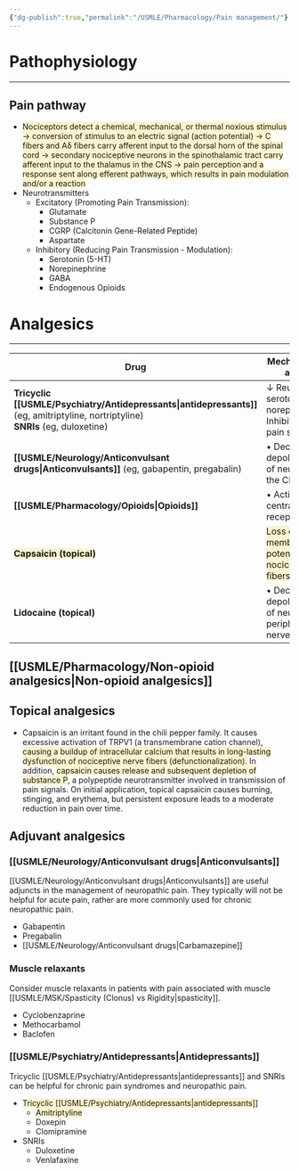 ```yaml
---
{"dg-publish":true,"permalink":"/USMLE/Pharmacology/Pain management/"}
---
```


# Pathophysiology
---
## Pain pathway
- <span style="background:rgba(240, 200, 0, 0.2)">Nociceptors detect a chemical, mechanical, or thermal noxious stimulus → conversion of stimulus to an electric signal (action potential)  → C fibers and Aδ fibers carry afferent input to the dorsal horn of the spinal cord → secondary nociceptive neurons in the spinothalamic tract carry afferent input to the thalamus in the CNS → pain perception and a response sent along efferent pathways, which results in pain modulation and/or a reaction</span>
- Neurotransmitters
	- Excitatory (Promoting Pain Transmission):
		- Glutamate
		- Substance P
		- CGRP (Calcitonin Gene-Related Peptide)
		- Aspartate
	- Inhibitory (Reducing Pain Transmission - Modulation):
		- Serotonin (5-HT)
		- Norepinephrine
		- GABA
		- Endogenous Opioids
# Analgesics
---

| Drug                                                                                               | Mechanism of action                                                                                     |
| -------------------------------------------------------------------------------------------------- | ------------------------------------------------------------------------------------------------------- |
| **Tricyclic [[USMLE/Psychiatry/Antidepressants\|antidepressants]]** (eg, amitriptyline, nortriptyline)<br>**SNRIs** (eg, duloxetine) | ↓ Reuptake of serotonin & norepinephrine<br>Inhibition of pain signals                                  |
| **[[USMLE/Neurology/Anticonvulsant drugs\|Anticonvulsants]]** (eg, gabapentin, pregabalin)                         | • Decreased depolarization of neurons in the CNS                                                        |
| **[[USMLE/Pharmacology/Opioids\|Opioids]]**                                                                                    | • Activation of central opioid receptors                                                                |
| <span style="background:rgba(240, 200, 0, 0.2)">**Capsaicin (topical)**</span>                     | <span style="background:rgba(240, 200, 0, 0.2)">Loss of membrane potential in nociceptive fibers</span> |
| **Lidocaine (topical)**                                                                            | • Decreased depolarization of neurons in peripheral nerves                                              |

## [[USMLE/Pharmacology/Non-opioid analgesics\|Non-opioid analgesics]]

## Topical analgesics
- Capsaicin is an irritant found in the chili pepper family.  It causes excessive activation of TRPV1 (a transmembrane cation channel), <span style="background:rgba(240, 200, 0, 0.2)">causing a buildup of intracellular calcium that results in long-lasting dysfunction of nociceptive nerve fibers (defunctionalization).</span>  In addition, <span style="background:rgba(240, 200, 0, 0.2)">capsaicin causes release and subsequent depletion of substance P</span>, a polypeptide neurotransmitter involved in transmission of pain signals.  On initial application, topical capsaicin causes burning, stinging, and erythema, but persistent exposure leads to a moderate reduction in pain over time.
## Adjuvant analgesics
### [[USMLE/Neurology/Anticonvulsant drugs\|Anticonvulsants]]
[[USMLE/Neurology/Anticonvulsant drugs\|Anticonvulsants]] are useful adjuncts in the management of neuropathic pain. They typically will not be helpful for acute pain, rather are more commonly used for chronic neuropathic pain.
- Gabapentin 
- Pregabalin 
- [[USMLE/Neurology/Anticonvulsant drugs\|Carbamazepine]] 
### Muscle relaxants
Consider muscle relaxants in patients with pain associated with muscle [[USMLE/MSK/Spasticity (Clonus) vs Rigidity\|spasticity]].
- Cyclobenzaprine
- Methocarbamol
- Baclofen
### [[USMLE/Psychiatry/Antidepressants\|Antidepressants]]
Tricyclic [[USMLE/Psychiatry/Antidepressants\|antidepressants]] and SNRIs can be helpful for chronic pain syndromes and neuropathic pain.
- <span style="background:rgba(240, 200, 0, 0.2)">Tricyclic [[USMLE/Psychiatry/Antidepressants\|antidepressants]]</span>
	- <span style="background:rgba(240, 200, 0, 0.2)">Amitriptyline</span>
	- Doxepin
	- Clomipramine
- SNRIs
	- Duloxetine
	- Venlafaxine
